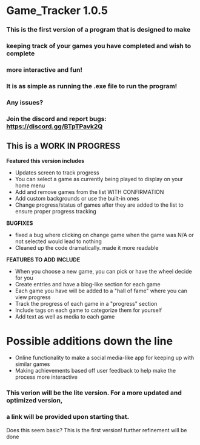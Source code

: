 # Game_Tracker 1.0.5

### This is the first version of a program that is designed to make 
### keeping track of your games you have completed and wish to complete
### more interactive and fun!
### It is as simple as running the .exe file to run the program!
### Any issues?
### Join the discord and report bugs: https://discord.gg/BTpTPavk2Q

## This is a WORK IN PROGRESS

**Featured this version includes**

- Updates screen to track progress
- You can select a game as currently being played to display on your home menu
- Add and remove games from the list WITH CONFIRMATION
- Add custom backgrounds or use the built-in ones
- Change progress/status of games after they are added to the list to ensure proper progress tracking

**BUGFIXES**
- fixed a bug where clicking on change game when the game was N/A or not selected would lead to nothing
- Cleaned up the code dramatically. made it more readable

**FEATURES TO ADD INCLUDE**

- When you choose a new game, you can pick or have the wheel decide for you
- Create entries and have a blog-like section for each game
- Each game you have will be added to a "hall of fame" where you can view progress
- Track the progress of each game in a "progress" section
- Include tags on each game to categorize them for yourself
- Add text as well as media to each game

# Possible additions down the line

- Online functionality to make a social media-like app for keeping up with similar games
- Making achievements based off user feedback to help make the process more interactive

### This verion will be the lite version. For a more updated and optimized version,
### a link will be provided upon starting that.

Does this seem basic? This is the first version! further refinement will be done
